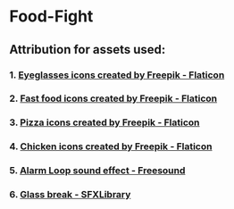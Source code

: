 # Food-Fight
## Attribution for assets used:
### 1. <a href="https://www.flaticon.com/free-icons/eyeglasses" title="eyeglasses icons">Eyeglasses icons created by Freepik - Flaticon</a>
### 2. <a href="https://www.flaticon.com/free-icons/fast-food" title="fast food icons">Fast food icons created by Freepik - Flaticon</a>
### 3. <a href="https://www.flaticon.com/free-icons/pizza" title="pizza icons">Pizza icons created by Freepik - Flaticon</a>
### 4. <a href="https://www.flaticon.com/free-icons/chicken" title="chicken icons">Chicken icons created by Freepik - Flaticon</a>
### 5. <a href="https://freesound.org/people/wesleyextreme_gamer/sounds/574785/" title="Alarm Loop sound effect">Alarm Loop sound effect - Freesound</a>
### 6. <a href="https://www.sfxlibrary.com/sound/44/glass+break/" title="Glass break">Glass break - SFXLibrary</a>